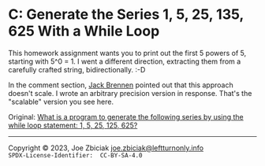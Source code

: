# C: Generate the Series 1, 5, 25, 135, 625 With a While Loop

This homework assignment wants you to print out the first 5 powers of 5,
starting with 5^0 = 1.  I went a different direction, extracting them from
a carefully crafted string, bidirectionally.  :-D

In the comment section,
[Jack Brennen](https://www.quora.com/profile/Jack-Brennen) pointed out that
this approach doesn't scale.  I wrote an arbitrary precision version in
response.  That's the "scalable" version you see here.

Original: [What is a program to generate the following series by using the while loop statement: 1, 5, 25, 125, 625?](https://www.quora.com/What-is-a-program-to-generate-the-following-series-by-using-the-while-loop-statement-1-5-25-125-625/answer/Joe-Zbiciak)

____

Copyright © 2023, Joe Zbiciak <joe.zbiciak@leftturnonly.info>  
`SPDX-License-Identifier:  CC-BY-SA-4.0`


